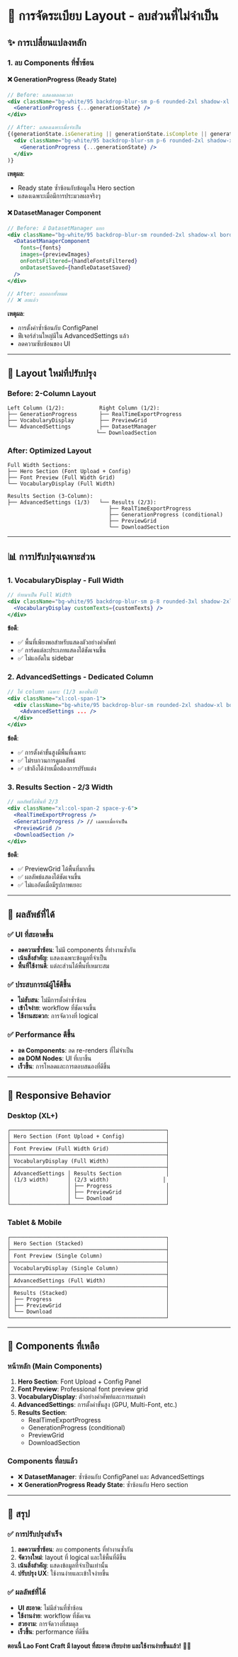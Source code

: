 # 🧹 การจัดระเบียบ Layout - ลบส่วนที่ไม่จำเป็น

## ✨ การเปลี่ยนแปลงหลัก

### 1. **ลบ Components ที่ซ้ำซ้อน**

#### ❌ **GenerationProgress (Ready State)**
```jsx
// Before: แสดงตลอดเวลา
<div className="bg-white/95 backdrop-blur-sm p-6 rounded-2xl shadow-xl border border-indigo-100/50">
  <GenerationProgress {...generationState} />
</div>

// After: แสดงเฉพาะเมื่อจำเป็น
{(generationState.isGenerating || generationState.isComplete || generationState.error) && (
  <div className="bg-white/95 backdrop-blur-sm p-6 rounded-2xl shadow-xl border border-indigo-100/50">
    <GenerationProgress {...generationState} />
  </div>
)}
```

**เหตุผล**: 
- Ready state ซ้ำซ้อนกับข้อมูลใน Hero section
- แสดงเฉพาะเมื่อมีการประมวลผลจริงๆ

#### ❌ **DatasetManager Component**
```jsx
// Before: มี DatasetManager แยก
<div className="bg-white/95 backdrop-blur-sm rounded-2xl shadow-xl border border-green-100/50">
  <DatasetManagerComponent
    fonts={fonts}
    images={previewImages}
    onFontsFiltered={handleFontsFiltered}
    onDatasetSaved={handleDatasetSaved}
  />
</div>

// After: ลบออกทั้งหมด
// ❌ ลบแล้ว
```

**เหตุผล**:
- การตั้งค่าซ้ำซ้อนกับ ConfigPanel
- ฟีเจอร์ส่วนใหญ่มีใน AdvancedSettings แล้ว
- ลดความซับซ้อนของ UI

---

## 🎨 Layout ใหม่ที่ปรับปรุง

### **Before: 2-Column Layout**
```
Left Column (1/2):           Right Column (1/2):
├── GenerationProgress       ├── RealTimeExportProgress
├── VocabularyDisplay        ├── PreviewGrid  
└── AdvancedSettings         ├── DatasetManager
                            └── DownloadSection
```

### **After: Optimized Layout**
```
Full Width Sections:
├── Hero Section (Font Upload + Config)
├── Font Preview (Full Width Grid)
└── VocabularyDisplay (Full Width)

Results Section (3-Column):
├── AdvancedSettings (1/3)   └── Results (2/3):
                                ├── RealTimeExportProgress
                                ├── GenerationProgress (conditional)
                                ├── PreviewGrid
                                └── DownloadSection
```

---

## 📊 การปรับปรุงเฉพาะส่วน

### 1. **VocabularyDisplay - Full Width**
```jsx
// ย้ายมาเป็น Full Width
<div className="bg-white/95 backdrop-blur-sm p-8 rounded-3xl shadow-2xl border-2 border-orange-100/50 hover:shadow-3xl transition-all duration-300 mb-12">
  <VocabularyDisplay customTexts={customTexts} />
</div>
```

**ข้อดี**:
- ✅ พื้นที่เพียงพอสำหรับแสดงตัวอย่างคำศัพท์
- ✅ การ์ดแต่ละประเภทแสดงได้ชัดเจนขึ้น
- ✅ ไม่แออัดใน sidebar

### 2. **AdvancedSettings - Dedicated Column**
```jsx
// ให้ column เฉพาะ (1/3 ของพื้นที่)
<div className="xl:col-span-1">
  <div className="bg-white/95 backdrop-blur-sm rounded-2xl shadow-xl border border-red-100/50">
    <AdvancedSettings ... />
  </div>
</div>
```

**ข้อดี**:
- ✅ การตั้งค่าขั้นสูงมีพื้นที่เฉพาะ
- ✅ ไม่รบกวนการดูผลลัพธ์
- ✅ เข้าถึงได้ง่ายเมื่อต้องการปรับแต่ง

### 3. **Results Section - 2/3 Width**
```jsx
// ผลลัพธ์ได้พื้นที่ 2/3
<div className="xl:col-span-2 space-y-6">
  <RealTimeExportProgress />
  <GenerationProgress /> // เฉพาะเมื่อจำเป็น
  <PreviewGrid />
  <DownloadSection />
</div>
```

**ข้อดี**:
- ✅ PreviewGrid ได้พื้นที่มากขึ้น
- ✅ ผลลัพธ์แสดงได้ชัดเจนขึ้น
- ✅ ไม่แออัดเมื่อมีรูปภาพเยอะ

---

## 🚀 ผลลัพธ์ที่ได้

### ✅ **UI ที่สะอาดขึ้น**
- **ลดความซ้ำซ้อน**: ไม่มี components ที่ทำงานซ้ำกัน
- **เน้นสิ่งสำคัญ**: แสดงเฉพาะข้อมูลที่จำเป็น
- **พื้นที่ใช้งานดี**: แต่ละส่วนได้พื้นที่เหมาะสม

### ✅ **ประสบการณ์ผู้ใช้ดีขึ้น**
- **ไม่สับสน**: ไม่มีการตั้งค่าซ้ำซ้อน
- **เข้าใจง่าย**: workflow ที่ชัดเจนขึ้น
- **ใช้งานสะดวก**: การจัดวางที่ logical

### ✅ **Performance ดีขึ้น**
- **ลด Components**: ลด re-renders ที่ไม่จำเป็น
- **ลด DOM Nodes**: UI ที่เบาขึ้น
- **เร็วขึ้น**: การโหลดและการตอบสนองที่ดีขึ้น

---

## 📱 Responsive Behavior

### **Desktop (XL+)**
```
┌─────────────────────────────────────────────────┐
│ Hero Section (Font Upload + Config)             │
├─────────────────────────────────────────────────┤
│ Font Preview (Full Width Grid)                  │
├─────────────────────────────────────────────────┤
│ VocabularyDisplay (Full Width)                  │
├─────────────────────────────────────────────────┤
│ AdvancedSettings │ Results Section              │
│ (1/3 width)      │ (2/3 width)                 │
│                  │ ├── Progress                 │
│                  │ ├── PreviewGrid              │
│                  │ └── Download                 │
└──────────────────┴──────────────────────────────┘
```

### **Tablet & Mobile**
```
┌─────────────────────────────────────────────────┐
│ Hero Section (Stacked)                          │
├─────────────────────────────────────────────────┤
│ Font Preview (Single Column)                    │
├─────────────────────────────────────────────────┤
│ VocabularyDisplay (Single Column)               │
├─────────────────────────────────────────────────┤
│ AdvancedSettings (Full Width)                   │
├─────────────────────────────────────────────────┤
│ Results (Stacked)                               │
│ ├── Progress                                    │
│ ├── PreviewGrid                                 │
│ └── Download                                    │
└─────────────────────────────────────────────────┘
```

---

## 🎯 Components ที่เหลือ

### **หน้าหลัก (Main Components)**
1. **Hero Section**: Font Upload + Config Panel
2. **Font Preview**: Professional font preview grid
3. **VocabularyDisplay**: ตัวอย่างคำศัพท์และการผสมคำ
4. **AdvancedSettings**: การตั้งค่าขั้นสูง (GPU, Multi-Font, etc.)
5. **Results Section**: 
   - RealTimeExportProgress
   - GenerationProgress (conditional)
   - PreviewGrid
   - DownloadSection

### **Components ที่ลบแล้ว**
- ❌ **DatasetManager**: ซ้ำซ้อนกับ ConfigPanel และ AdvancedSettings
- ❌ **GenerationProgress Ready State**: ซ้ำซ้อนกับ Hero section

---

## 📝 สรุป

### ✅ **การปรับปรุงสำเร็จ**
1. **ลดความซ้ำซ้อน**: ลบ components ที่ทำงานซ้ำกัน
2. **จัดวางใหม่**: layout ที่ logical และใช้พื้นที่ดีขึ้น
3. **เน้นสิ่งสำคัญ**: แสดงข้อมูลที่จำเป็นเท่านั้น
4. **ปรับปรุง UX**: ใช้งานง่ายและเข้าใจง่ายขึ้น

### ✅ **ผลลัพธ์ที่ได้**
- **UI สะอาด**: ไม่มีส่วนที่ซ้ำซ้อน
- **ใช้งานง่าย**: workflow ที่ชัดเจน
- **สวยงาม**: การจัดวางที่สมดุล
- **เร็วขึ้น**: performance ที่ดีขึ้น

**ตอนนี้ Lao Font Craft มี layout ที่สะอาด เรียบง่าย และใช้งานง่ายขึ้นแล้ว!** 🎉✨